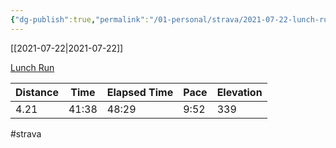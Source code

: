 ```yaml
---
{"dg-publish":true,"permalink":"/01-personal/strava/2021-07-22-lunch-run/"}
---
```



[[2021-07-22\|2021-07-22]]

[Lunch Run](https://www.strava.com/activities/5676234804)

| Distance | Time  | Elapsed Time | Pace | Elevation |
| -------- | ----- | ------------ | ---- | --------- |
| 4.21     | 41:38 | 48:29        | 9:52 | 339       |




#strava
